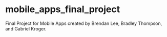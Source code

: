 # mobile_apps_final_project
Final Project for Mobile Apps
created by Brendan Lee, Bradley Thompson, and Gabriel Kroger.